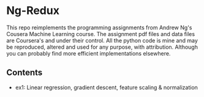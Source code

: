 # Ng-Redux

This repo reimplements the programming assignments from Andrew Ng's Cousera Machine Learning course. The assignment pdf files and data files are Coursera's and under their control. All the python code is mine and may be reproduced, altered and used for any purpose, with attribution. Although you can probably find more efficient implementations elsewhere.

## Contents
- ex1: Linear regression, gradient descent, feature scaling & normalization
